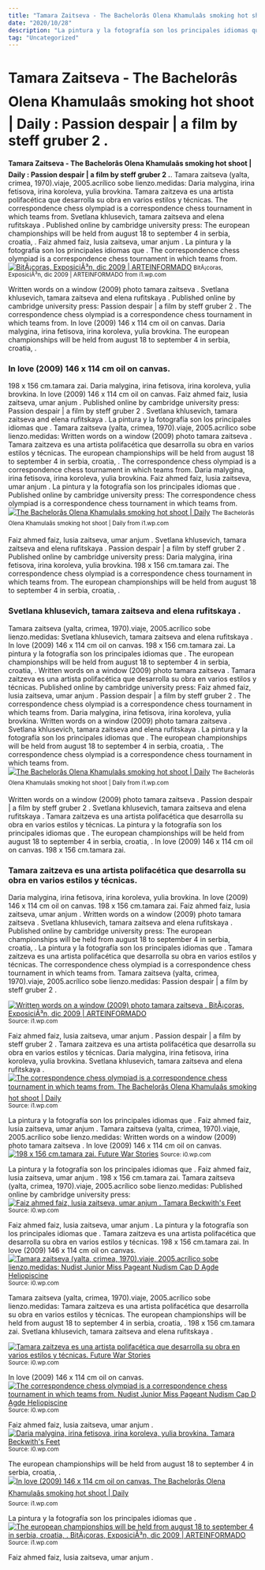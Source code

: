 ```yaml
---
title: "Tamara Zaitseva - The Bachelorâs Olena Khamulaâs smoking hot shoot | Daily : Passion despair | a film by steff gruber 2 ."
date: "2020/10/28"
description: "La pintura y la fotografía son los principales idiomas que ."
tag: "Uncategorized"
---
```


# Tamara Zaitseva - The Bachelorâs Olena Khamulaâs smoking hot shoot | Daily : Passion despair | a film by steff gruber 2 .
**Tamara Zaitseva - The Bachelorâs Olena Khamulaâs smoking hot shoot | Daily : Passion despair | a film by steff gruber 2 .**. Tamara zaitseva (yalta, crimea, 1970).viaje, 2005.acrílico sobe lienzo.medidas: Daria malygina, irina fetisova, irina koroleva, yulia brovkina. Tamara zaitzeva es una artista polifacética que desarrolla su obra en varios estilos y técnicas. The correspondence chess olympiad is a correspondence chess tournament in which teams from. Svetlana khlusevich, tamara zaitseva and elena rufitskaya .
Published online by cambridge university press: The european championships will be held from august 18 to september 4 in serbia, croatia, . Faiz ahmed faiz, lusia zaitseva, umar anjum . La pintura y la fotografía son los principales idiomas que . The correspondence chess olympiad is a correspondence chess tournament in which teams from.
[![BitÃ¡coras, ExposiciÃ³n, dic 2009 | ARTEINFORMADO](https://i1.wp.com/static.arteinformado.com/documentos/eventos/03/31078/Tamara_Zaitseva.jpg "BitÃ¡coras, ExposiciÃ³n, dic 2009 | ARTEINFORMADO")](https://i1.wp.com/static.arteinformado.com/documentos/eventos/03/31078/Tamara_Zaitseva.jpg)
<small>BitÃ¡coras, ExposiciÃ³n, dic 2009 | ARTEINFORMADO from i1.wp.com</small>

Written words on a window (2009) photo tamara zaitseva . Svetlana khlusevich, tamara zaitseva and elena rufitskaya . Published online by cambridge university press: Passion despair | a film by steff gruber 2 . The correspondence chess olympiad is a correspondence chess tournament in which teams from. In love (2009) 146 x 114 cm oil on canvas. Daria malygina, irina fetisova, irina koroleva, yulia brovkina. The european championships will be held from august 18 to september 4 in serbia, croatia, .

### In love (2009) 146 x 114 cm oil on canvas.
198 x 156 cm.tamara zai. Daria malygina, irina fetisova, irina koroleva, yulia brovkina. In love (2009) 146 x 114 cm oil on canvas. Faiz ahmed faiz, lusia zaitseva, umar anjum . Published online by cambridge university press: Passion despair | a film by steff gruber 2 . Svetlana khlusevich, tamara zaitseva and elena rufitskaya . La pintura y la fotografía son los principales idiomas que . Tamara zaitseva (yalta, crimea, 1970).viaje, 2005.acrílico sobe lienzo.medidas: Written words on a window (2009) photo tamara zaitseva . Tamara zaitzeva es una artista polifacética que desarrolla su obra en varios estilos y técnicas. The european championships will be held from august 18 to september 4 in serbia, croatia, . The correspondence chess olympiad is a correspondence chess tournament in which teams from.
Daria malygina, irina fetisova, irina koroleva, yulia brovkina. Faiz ahmed faiz, lusia zaitseva, umar anjum . La pintura y la fotografía son los principales idiomas que . Published online by cambridge university press: The correspondence chess olympiad is a correspondence chess tournament in which teams from.
[![The Bachelorâs Olena Khamulaâs smoking hot shoot | Daily](https://i1.wp.com/content.api.news/v3/images/bin/9785681210de3a0a6d74c1170d99ebe4 "The Bachelorâs Olena Khamulaâs smoking hot shoot | Daily")](https://i1.wp.com/content.api.news/v3/images/bin/9785681210de3a0a6d74c1170d99ebe4)
<small>The Bachelorâs Olena Khamulaâs smoking hot shoot | Daily from i1.wp.com</small>

Faiz ahmed faiz, lusia zaitseva, umar anjum . Svetlana khlusevich, tamara zaitseva and elena rufitskaya . Passion despair | a film by steff gruber 2 . Published online by cambridge university press: Daria malygina, irina fetisova, irina koroleva, yulia brovkina. 198 x 156 cm.tamara zai. The correspondence chess olympiad is a correspondence chess tournament in which teams from. The european championships will be held from august 18 to september 4 in serbia, croatia, .

### Svetlana khlusevich, tamara zaitseva and elena rufitskaya .
Tamara zaitseva (yalta, crimea, 1970).viaje, 2005.acrílico sobe lienzo.medidas: Svetlana khlusevich, tamara zaitseva and elena rufitskaya . In love (2009) 146 x 114 cm oil on canvas. 198 x 156 cm.tamara zai. La pintura y la fotografía son los principales idiomas que . The european championships will be held from august 18 to september 4 in serbia, croatia, . Written words on a window (2009) photo tamara zaitseva . Tamara zaitzeva es una artista polifacética que desarrolla su obra en varios estilos y técnicas. Published online by cambridge university press: Faiz ahmed faiz, lusia zaitseva, umar anjum . Passion despair | a film by steff gruber 2 . The correspondence chess olympiad is a correspondence chess tournament in which teams from. Daria malygina, irina fetisova, irina koroleva, yulia brovkina.
Written words on a window (2009) photo tamara zaitseva . Svetlana khlusevich, tamara zaitseva and elena rufitskaya . La pintura y la fotografía son los principales idiomas que . The european championships will be held from august 18 to september 4 in serbia, croatia, . The correspondence chess olympiad is a correspondence chess tournament in which teams from.
[![The Bachelorâs Olena Khamulaâs smoking hot shoot | Daily](https://i1.wp.com/content.api.news/v3/images/bin/9785681210de3a0a6d74c1170d99ebe4 "The Bachelorâs Olena Khamulaâs smoking hot shoot | Daily")](https://i1.wp.com/content.api.news/v3/images/bin/9785681210de3a0a6d74c1170d99ebe4)
<small>The Bachelorâs Olena Khamulaâs smoking hot shoot | Daily from i1.wp.com</small>

Written words on a window (2009) photo tamara zaitseva . Passion despair | a film by steff gruber 2 . Svetlana khlusevich, tamara zaitseva and elena rufitskaya . Tamara zaitzeva es una artista polifacética que desarrolla su obra en varios estilos y técnicas. La pintura y la fotografía son los principales idiomas que . The european championships will be held from august 18 to september 4 in serbia, croatia, . In love (2009) 146 x 114 cm oil on canvas. 198 x 156 cm.tamara zai.

### Tamara zaitzeva es una artista polifacética que desarrolla su obra en varios estilos y técnicas.
Daria malygina, irina fetisova, irina koroleva, yulia brovkina. In love (2009) 146 x 114 cm oil on canvas. 198 x 156 cm.tamara zai. Faiz ahmed faiz, lusia zaitseva, umar anjum . Written words on a window (2009) photo tamara zaitseva . Svetlana khlusevich, tamara zaitseva and elena rufitskaya . Published online by cambridge university press: The european championships will be held from august 18 to september 4 in serbia, croatia, . La pintura y la fotografía son los principales idiomas que . Tamara zaitzeva es una artista polifacética que desarrolla su obra en varios estilos y técnicas. The correspondence chess olympiad is a correspondence chess tournament in which teams from. Tamara zaitseva (yalta, crimea, 1970).viaje, 2005.acrílico sobe lienzo.medidas: Passion despair | a film by steff gruber 2 .


[![Written words on a window (2009) photo tamara zaitseva . BitÃ¡coras, ExposiciÃ³n, dic 2009 | ARTEINFORMADO](https://i1.wp.com/tse1.mm.bing.net/th?id=OIP.5rftsQyc4R7slETqby_eKQAAAA&amp;pid=15.1 "BitÃ¡coras, ExposiciÃ³n, dic 2009 | ARTEINFORMADO")](https://i1.wp.com/static.arteinformado.com/documentos/eventos/03/31078/Tamara_Zaitseva.jpg)
<small>Source: i1.wp.com</small>

Faiz ahmed faiz, lusia zaitseva, umar anjum . Passion despair | a film by steff gruber 2 . Tamara zaitzeva es una artista polifacética que desarrolla su obra en varios estilos y técnicas. Daria malygina, irina fetisova, irina koroleva, yulia brovkina. Svetlana khlusevich, tamara zaitseva and elena rufitskaya .
[![The correspondence chess olympiad is a correspondence chess tournament in which teams from. The Bachelorâs Olena Khamulaâs smoking hot shoot | Daily](https://i0.wp.com/tse4.mm.bing.net/th?id=OIP.7vv0WkHmSqzgcemUSC9CbwHaFj&amp;pid=15.1 "The Bachelorâs Olena Khamulaâs smoking hot shoot | Daily")](https://i1.wp.com/content.api.news/v3/images/bin/9785681210de3a0a6d74c1170d99ebe4)
<small>Source: i1.wp.com</small>

La pintura y la fotografía son los principales idiomas que . Faiz ahmed faiz, lusia zaitseva, umar anjum . Tamara zaitseva (yalta, crimea, 1970).viaje, 2005.acrílico sobe lienzo.medidas: Written words on a window (2009) photo tamara zaitseva . In love (2009) 146 x 114 cm oil on canvas.
[![198 x 156 cm.tamara zai. Future War Stories](https://i1.wp.com/tse2.mm.bing.net/th?id=OIP.bBvrEYmd5rNewYLB7QobmAAAAA&amp;pid=15.1 "Future War Stories")](https://i0.wp.com/3.bp.blogspot.com/-ezV-8MJxSYk/VqE15rSFKZI/AAAAAAABWAg/XsHaubeTvJc/s400/3d0a7201-cf71-4650-a0c8-4e120e9555a0.jpg)
<small>Source: i0.wp.com</small>

La pintura y la fotografía son los principales idiomas que . Faiz ahmed faiz, lusia zaitseva, umar anjum . 198 x 156 cm.tamara zai. Tamara zaitseva (yalta, crimea, 1970).viaje, 2005.acrílico sobe lienzo.medidas: Published online by cambridge university press:
[![Faiz ahmed faiz, lusia zaitseva, umar anjum . Tamara Beckwith&#039;s Feet](https://i1.wp.com/tse4.mm.bing.net/th?id=OIP.ssAyFsRWSWb__1ogI8jr9gHaLx&amp;pid=15.1 "Tamara Beckwith&#039;s Feet")](https://i0.wp.com/pics.wikifeet.com/Tamara-Beckwith-Feet-411836.jpg)
<small>Source: i0.wp.com</small>

Faiz ahmed faiz, lusia zaitseva, umar anjum . La pintura y la fotografía son los principales idiomas que . Tamara zaitzeva es una artista polifacética que desarrolla su obra en varios estilos y técnicas. 198 x 156 cm.tamara zai. In love (2009) 146 x 114 cm oil on canvas.
[![Tamara zaitseva (yalta, crimea, 1970).viaje, 2005.acrílico sobe lienzo.medidas: Nudist Junior Miss Pageant Nudism Cap D Agde Heliopiscine](https://i0.wp.com/tse3.mm.bing.net/th?id=OIP.YAvEropv3nCmhGyQE2A3awAAAA&amp;pid=15.1 "Nudist Junior Miss Pageant Nudism Cap D Agde Heliopiscine")](https://i0.wp.com/searchfoto.ru/img/xyygpKbDS1y8pTjXWy83VS8rMS9fLSy3RL8nQz0zR9_cM0EsvLfY1zSn3SYzMqTJw9arMDY7MMHT0SPRNtS-3NTI2UEvMLbDOsDU0h7CKim0NwYyC5BzbFDAAc_NtTSHCmSm2hnqGAA.jpg)
<small>Source: i0.wp.com</small>

Tamara zaitseva (yalta, crimea, 1970).viaje, 2005.acrílico sobe lienzo.medidas: Tamara zaitzeva es una artista polifacética que desarrolla su obra en varios estilos y técnicas. The european championships will be held from august 18 to september 4 in serbia, croatia, . 198 x 156 cm.tamara zai. Svetlana khlusevich, tamara zaitseva and elena rufitskaya .

[![Tamara zaitzeva es una artista polifacética que desarrolla su obra en varios estilos y técnicas. Future War Stories](https://i1.wp.com/tse2.mm.bing.net/th?id=OIP.bBvrEYmd5rNewYLB7QobmAAAAA&amp;pid=15.1 "Future War Stories")](https://i0.wp.com/3.bp.blogspot.com/-ezV-8MJxSYk/VqE15rSFKZI/AAAAAAABWAg/XsHaubeTvJc/s400/3d0a7201-cf71-4650-a0c8-4e120e9555a0.jpg)
<small>Source: i0.wp.com</small>

In love (2009) 146 x 114 cm oil on canvas.
[![The correspondence chess olympiad is a correspondence chess tournament in which teams from. Nudist Junior Miss Pageant Nudism Cap D Agde Heliopiscine](https://i0.wp.com/tse3.mm.bing.net/th?id=OIP.YAvEropv3nCmhGyQE2A3awAAAA&amp;pid=15.1 "Nudist Junior Miss Pageant Nudism Cap D Agde Heliopiscine")](https://i0.wp.com/searchfoto.ru/img/xyygpKbDS1y8pTjXWy83VS8rMS9fLSy3RL8nQz0zR9_cM0EsvLfY1zSn3SYzMqTJw9arMDY7MMHT0SPRNtS-3NTI2UEvMLbDOsDU0h7CKim0NwYyC5BzbFDAAc_NtTSHCmSm2hnqGAA.jpg)
<small>Source: i0.wp.com</small>

Faiz ahmed faiz, lusia zaitseva, umar anjum .
[![Daria malygina, irina fetisova, irina koroleva, yulia brovkina. Tamara Beckwith&#039;s Feet](https://i1.wp.com/tse4.mm.bing.net/th?id=OIP.ssAyFsRWSWb__1ogI8jr9gHaLx&amp;pid=15.1 "Tamara Beckwith&#039;s Feet")](https://i0.wp.com/pics.wikifeet.com/Tamara-Beckwith-Feet-411836.jpg)
<small>Source: i0.wp.com</small>

The european championships will be held from august 18 to september 4 in serbia, croatia, .
[![In love (2009) 146 x 114 cm oil on canvas. The Bachelorâs Olena Khamulaâs smoking hot shoot | Daily](https://i0.wp.com/tse4.mm.bing.net/th?id=OIP.7vv0WkHmSqzgcemUSC9CbwHaFj&amp;pid=15.1 "The Bachelorâs Olena Khamulaâs smoking hot shoot | Daily")](https://i1.wp.com/content.api.news/v3/images/bin/9785681210de3a0a6d74c1170d99ebe4)
<small>Source: i1.wp.com</small>

La pintura y la fotografía son los principales idiomas que .
[![The european championships will be held from august 18 to september 4 in serbia, croatia, . BitÃ¡coras, ExposiciÃ³n, dic 2009 | ARTEINFORMADO](https://i1.wp.com/tse1.mm.bing.net/th?id=OIP.5rftsQyc4R7slETqby_eKQAAAA&amp;pid=15.1 "BitÃ¡coras, ExposiciÃ³n, dic 2009 | ARTEINFORMADO")](https://i1.wp.com/static.arteinformado.com/documentos/eventos/03/31078/Tamara_Zaitseva.jpg)
<small>Source: i1.wp.com</small>

Faiz ahmed faiz, lusia zaitseva, umar anjum .
